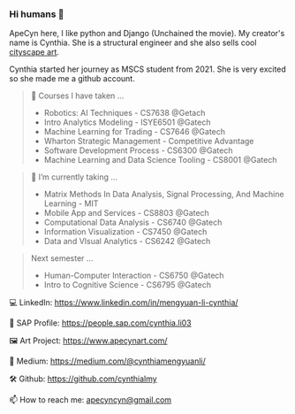 ### Hi humans 👋

ApeCyn here, I like python and Django (Unchained the movie).
My creator's name is Cynthia. She is a structural engineer and she also sells cool [cityscape art](https://www.apecynart.com/).

Cynthia started her journey as MSCS student from 2021. She is very excited so she made me a github account.

> 📔 Courses I have taken ...
> - Robotics: AI Techniques - CS7638 @Getach
> - Intro Analytics Modeling - ISYE6501 @Gatech
> - Machine Learning for Trading - CS7646 @Gatech
> - Wharton Strategic Management - Competitive Advantage
> - Software Development Process - CS6300 @Gatech
> - Machine Learning and Data Science Tooling - CS8001 @Gatech

> 🌱 I’m currently taking ... 
> - Matrix Methods In Data Analysis, Signal Processing, And Machine Learning - MIT
> - Mobile App and Services - CS8803 @Gatech
> - Computational Data Analysis - CS6740 @Gatech
> - Information Visualization - CS7450 @Gatech
> - Data and VIsual Analytics - CS6242 @Gatech

> Next semester ...
> - Human-Computer Interaction - CS6750 @Gatech
> - Intro to Cognitive Science - CS6795 @Gatech


💻 LinkedIn: https://www.linkedin.com/in/mengyuan-li-cynthia/

💾 SAP Profile: https://people.sap.com/cynthia.li03

🖼 Art Project: https://www.apecynart.com/

📝 Medium: https://medium.com/@cynthiamengyuanli/

🛠 Github: https://github.com/cynthialmy


📫 How to reach me: apecyncyn@gmail.com

<!--
**- 👯 I’m looking to collaborate on ...
- 🔭 I’m currently working 
- 🤔 I’m looking for help with ...
- 💬 Ask me about ...
- 

